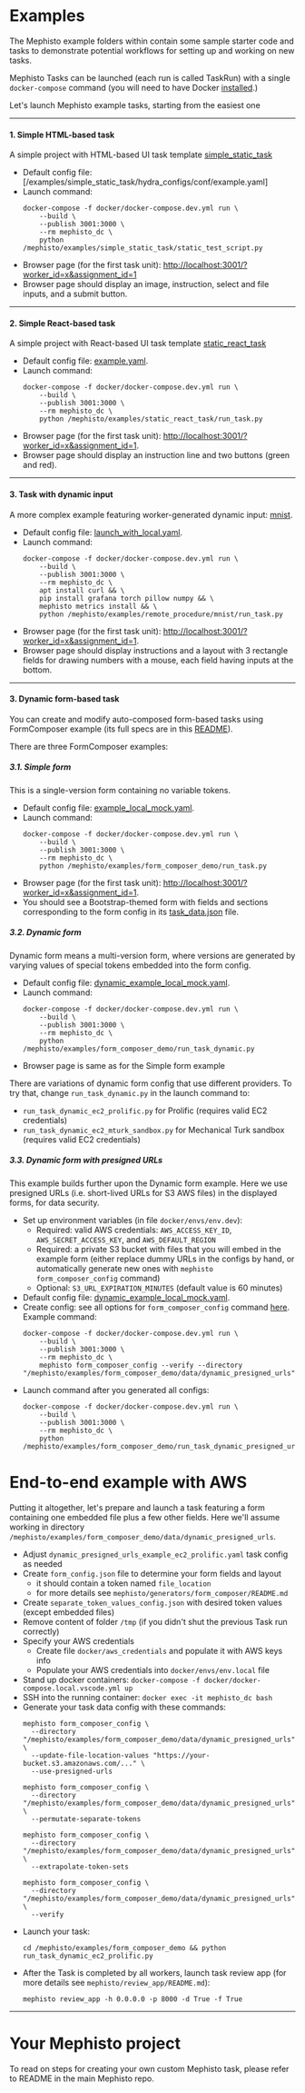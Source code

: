 <!---
  Copyright (c) Meta Platforms and its affiliates.
  This source code is licensed under the MIT license found in the
  LICENSE file in the root directory of this source tree.
-->

# Examples

The Mephisto example folders within contain some sample starter code and tasks to demonstrate potential workflows for setting up and working on new tasks.

Mephisto Tasks can be launched (each run is called TaskRun) with a single `docker-compose` command (you will need to have Docker [installed](https://docs.docker.com/engine/install/).)

Let's launch Mephisto example tasks, starting from the easiest one

---

#### 1. Simple HTML-based task

A simple project with HTML-based UI task template [simple_static_task](/examples/simple_static_task)

- Default config file: [/examples/simple_static_task/hydra_configs/conf/example.yaml]
- Launch command:
  ```shell
  docker-compose -f docker/docker-compose.dev.yml run \
      --build \
      --publish 3001:3000 \
      --rm mephisto_dc \
      python /mephisto/examples/simple_static_task/static_test_script.py
  ```
- Browser page (for the first task unit): [http://localhost:3001/?worker_id=x&assignment_id=1](http://localhost:3001/?worker_id=x&assignment_id=1)
- Browser page should display an image, instruction, select and file inputs, and a submit button.

---

#### 2. Simple React-based task

A simple project with React-based UI task template [static_react_task](/examples/static_react_task)

- Default config file: [example.yaml](/examples/static_react_task/hydra_configs/conf/example.yaml).
- Launch command:
  ```shell
  docker-compose -f docker/docker-compose.dev.yml run \
      --build \
      --publish 3001:3000 \
      --rm mephisto_dc \
      python /mephisto/examples/static_react_task/run_task.py
  ```
- Browser page (for the first task unit): [http://localhost:3001/?worker_id=x&assignment_id=1](http://localhost:3001/?worker_id=x&assignment_id=1).
- Browser page should display an instruction line and two buttons (green and red).

---

#### 3. Task with dynamic input

A more complex example featuring worker-generated dynamic input: [mnist](/examples/remote_procedure/mnist).

- Default config file: [launch_with_local.yaml](/examples/remote_procedure/mnist/hydra_configs/conf/launch_with_local.yaml).
- Launch command:
  ```shell
  docker-compose -f docker/docker-compose.dev.yml run \
      --build \
      --publish 3001:3000 \
      --rm mephisto_dc \
      apt install curl && \
      pip install grafana torch pillow numpy && \
      mephisto metrics install && \
      python /mephisto/examples/remote_procedure/mnist/run_task.py
  ```
- Browser page (for the first task unit): [http://localhost:3001/?worker_id=x&assignment_id=1](http://localhost:3001/?worker_id=x&assignment_id=1).
- Browser page should display instructions and a layout with 3 rectangle fields for drawing numbers with a mouse, each field having inputs at the bottom.

---

#### 3. Dynamic form-based task

You can create and modify auto-composed form-based tasks using FormComposer example (its full specs are in this [README](/mephisto/generators/form_composer/README.md)).

There are three FormComposer examples:

##### 3.1. Simple form

This is a single-version form containing no variable tokens.

- Default config file: [example_local_mock.yaml](/examples/form_composer_demo/hydra_configs/conf/example_local_mock.yaml).
- Launch command:
  ```shell
  docker-compose -f docker/docker-compose.dev.yml run \
      --build \
      --publish 3001:3000 \
      --rm mephisto_dc \
      python /mephisto/examples/form_composer_demo/run_task.py
  ```
- Browser page (for the first task unit): [http://localhost:3001/?worker_id=x&assignment_id=1](http://localhost:3001/?worker_id=x&assignment_id=1).
- You should see a Bootstrap-themed form with fields and sections corresponding to the form config in its [task_data.json](/examples/form_composer_demo/data/simple/task_data.json) file.

##### 3.2. Dynamic form

Dynamic form means a multi-version form, where versions are generated by varying values of special tokens embedded into the form config.

- Default config file: [dynamic_example_local_mock.yaml](/examples/form_composer_demo/hydra_configs/conf/dynamic_example_local_mock.yaml).
- Launch command:
  ```shell
  docker-compose -f docker/docker-compose.dev.yml run \
      --build \
      --publish 3001:3000 \
      --rm mephisto_dc \
      python /mephisto/examples/form_composer_demo/run_task_dynamic.py
  ```
- Browser page is same as for the Simple form example

There are variations of dynamic form config that use different providers. To try that, change `run_task_dynamic.py` in the launch command to:

- `run_task_dynamic_ec2_prolific.py` for Prolific (requires valid EC2 credentials)
- `run_task_dynamic_ec2_mturk_sandbox.py` for Mechanical Turk sandbox (requires valid EC2 credentials)

##### 3.3. Dynamic form with presigned URLs

This example builds further upon the Dynamic form example. Here we use presigned URLs (i.e. short-lived URLs for S3 AWS files) in the displayed forms, for data security.

- Set up environment variables (in file `docker/envs/env.dev`):
    - Required: valid AWS credentials: `AWS_ACCESS_KEY_ID`, `AWS_SECRET_ACCESS_KEY`, and `AWS_DEFAULT_REGION`
    - Required: a private S3 bucket with files that you will embed in the example form (either replace dummy URLs in the configs by hand, or automatically generate new ones with `mephisto form_composer_config` command)
    - Optional: `S3_URL_EXPIRATION_MINUTES` (default value is 60 minutes)
- Default config file: [dynamic_example_local_mock.yaml](/examples/form_composer_demo/hydra_configs/conf/dynamic_example_local_mock.yaml).
- Create config: see all options for `form_composer_config` command [here](/mephisto/generators/form_composer/README.md#using-formcomposerconfig-utility). Example command:
  ```shell
  docker-compose -f docker/docker-compose.dev.yml run \
      --build \
      --publish 3001:3000 \
      --rm mephisto_dc \
      mephisto form_composer_config --verify --directory "/mephisto/examples/form_composer_demo/data/dynamic_presigned_urls"
  ```
- Launch command after you generated all configs:
  ```shell
  docker-compose -f docker/docker-compose.dev.yml run \
      --build \
      --publish 3001:3000 \
      --rm mephisto_dc \
      python /mephisto/examples/form_composer_demo/run_task_dynamic_presigned_urls.py
  ```


# End-to-end example with AWS

Putting it altogether, let's prepare and launch a task featuring a form containing one embedded file plus a few other fields. Here we'll assume working in directory `/mephisto/examples/form_composer_demo/data/dynamic_presigned_urls`.

- Adjust `dynamic_presigned_urls_example_ec2_prolific.yaml` task config as needed
- Create `form_config.json` file to determine your form fields and layout
    - it should contain a token named `file_location`
    - for more details see `mephisto/generators/form_composer/README.md`
- Create `separate_token_values_config.json` with desired token values (except embedded files)
- Remove content of folder `/tmp` (if you didn't shut the previous Task run correctly)
- Specify your AWS credentials
    - Create file `docker/aws_credentials` and populate it with AWS keys info
    - Populate your AWS credentials into `docker/envs/env.local` file
- Stand up docker containers: `docker-compose -f docker/docker-compose.local.vscode.yml up`
- SSH into the running container: `docker exec -it mephisto_dc bash`
- Generate your task data config with these commands:
  ```shell
  mephisto form_composer_config \
    --directory "/mephisto/examples/form_composer_demo/data/dynamic_presigned_urls" \
    --update-file-location-values "https://your-bucket.s3.amazonaws.com/..." \
    --use-presigned-urls

  mephisto form_composer_config \
    --directory "/mephisto/examples/form_composer_demo/data/dynamic_presigned_urls" \
    --permutate-separate-tokens

  mephisto form_composer_config \
    --directory "/mephisto/examples/form_composer_demo/data/dynamic_presigned_urls" \
    --extrapolate-token-sets

  mephisto form_composer_config \
    --directory "/mephisto/examples/form_composer_demo/data/dynamic_presigned_urls" \
    --verify
  ```
- Launch your task:
  ```shell
  cd /mephisto/examples/form_composer_demo && python run_task_dynamic_ec2_prolific.py
  ```
- After the Task is completed by all workers, launch task review app (for more details see `mephisto/review_app/README.md`):
  ```shell
  mephisto review_app -h 0.0.0.0 -p 8000 -d True -f True
  ```

---

# Your Mephisto project

To read on steps for creating your own custom Mephisto task, please refer to README in the main Mephisto repo.
